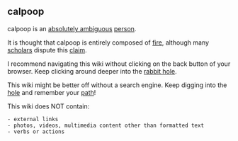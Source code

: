 ## calpoop

calpoop is an [absolutely ambiguous](absolutely_ambiguous.md) [person](person.md).  

It is thought that calpoop is entirely composed of [fire](fire.md), although many [scholars](scholar.md) dispute this [claim](claim.md).  

I recommend navigating this wiki without clicking on the back button of your browser. Keep clicking around deeper into the [rabbit hole](rabbit_hole.md).  

This wiki might be better off without a search engine. Keep digging into the [hole](hole.md) and remember your [path](path.md)!  

This wiki does NOT contain:  

    - external links
    - photos, videos, multimedia content other than formatted text
    - verbs or actions
